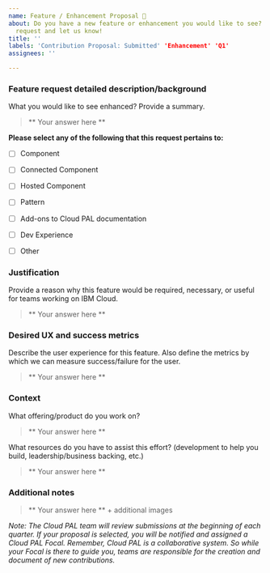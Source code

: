 ```yaml
---
name: Feature / Enhancement Proposal 🎁
about: Do you have a new feature or enhancement you would like to see? Open a feature
  request and let us know!
title: ''
labels: 'Contribution Proposal: Submitted' 'Enhancement' 'Q1'
assignees: ''

---
```


### Feature request detailed description/background

What you would like to see enhanced? Provide a summary.

> ** Your answer here **




**Please select any of the following that this request pertains to:**

- [ ] Component
- [ ] Connected Component
- [ ] Hosted Component
- [ ] Pattern
- [ ] Add-ons to Cloud PAL documentation
- [ ] Dev Experience
- [ ] Other




### Justification

Provide a reason why this feature would be required, necessary, or useful for teams working on IBM Cloud.
> ** Your answer here **




### Desired UX and success metrics

Describe the user experience for this feature. Also define the metrics by which we can measure success/failure for the user.

> ** Your answer here **




### Context

What offering/product do you work on? 

> ** Your answer here **

What resources do you have to assist this effort? (development to help you build, leadership/business backing, etc.) 

> ** Your answer here **




### Additional notes

> ** Your answer here ** + additional images




*Note: The Cloud PAL team will review submissions at the beginning of each quarter. If your proposal is selected, you will be notified and assigned a Cloud PAL Focal. Remember, Cloud PAL is a collaborative system. So while your Focal is there to guide you, teams are responsible for the creation and document of new contributions.*
